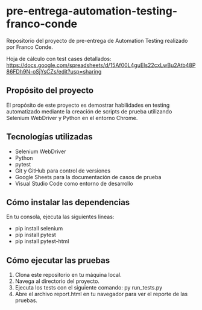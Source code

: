 # pre-entrega-automation-testing-franco-conde
Repositorio del proyecto de pre-entrega de Automation Testing realizado por Franco Conde.

Hoja de cálculo con test cases detallados: https://docs.google.com/spreadsheets/d/15Af00L4guEIs22cxLwBu2Atb48P86FDh9N-oSjYsCZs/edit?usp=sharing

## Propósito del proyecto
El propósito de este proyecto es demostrar habilidades en testing automatizado mediante la creación de scripts de prueba utilizando Selenium WebDriver y Python en el entorno Chrome. 

## Tecnologías utilizadas
- Selenium WebDriver
- Python
- pytest
- Git y GitHub para control de versiones
- Google Sheets para la documentación de casos de prueba
- Visual Studio Code como entorno de desarrollo

## Cómo instalar las dependencias
En tu consola, ejecuta las siguientes lineas:
   - pip install selenium
   - pip install pytest
   - pip install pytest-html

## Cómo ejecutar las pruebas
1. Clona este repositorio en tu máquina local.
2. Navega al directorio del proyecto.
3. Ejecuta los tests con el siguiente comando:
   py run_tests.py
4. Abre el archivo report.html en tu navegador para ver el reporte de las pruebas.
